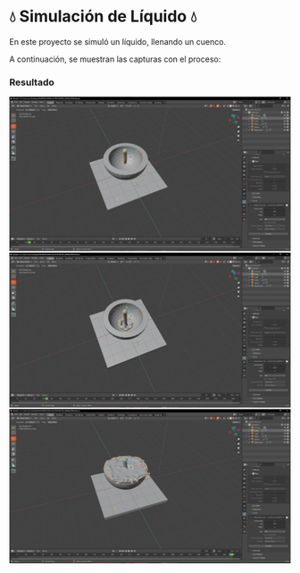 # 💧 Simulación de Líquido 💧

En este proyecto se simuló un líquido, llenando un cuenco.


A continuación, se muestran las capturas con el proceso:

### Resultado
![](https://github.com/AxelVazMar/Simulacion_Por_Computadora-Axel_Vazquez/blob/main/Pr%C3%A1ctica%2005%20-%20Simulaci%C3%B3n%20l%C3%ADquido/water_simulation.jpg)
![](https://github.com/AxelVazMar/Simulacion_Por_Computadora-Axel_Vazquez/blob/main/Pr%C3%A1ctica%2005%20-%20Simulaci%C3%B3n%20l%C3%ADquido/water_simulation_2.jpg)
![](https://github.com/AxelVazMar/Simulacion_Por_Computadora-Axel_Vazquez/blob/main/Pr%C3%A1ctica%2005%20-%20Simulaci%C3%B3n%20l%C3%ADquido/water_simulation_3.jpg)






